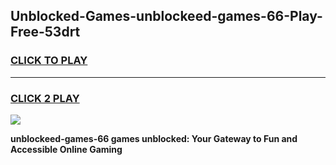 
## Unblocked-Games-unblockeed-games-66-Play-Free-53drt
<h3>
<a href="https://premium76.site?title=unblockeed-games-66&ref=12A">CLICK TO PLAY</a></h3>
<hr>

<h3>
<a href="https://premium76.site?title=unblockeed-games-66&ref=12A">CLICK 2 PLAY</a>
  
</h3>

<a href="https://premium76.site?title=unblockeed-games-66&ref=12A"><img src="https://clearcache.store/games.png"></a>


**unblockeed-games-66 games unblocked: Your Gateway to Fun and Accessible Online Gaming**
